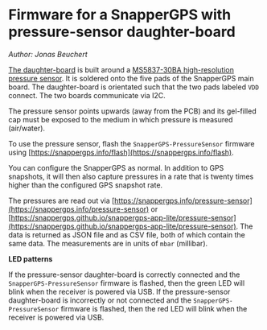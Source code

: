 # Firmware for a SnapperGPS with pressure-sensor daughter-board

*Author: Jonas Beuchert*

[The daughter-board](https://github.com/SnapperGPS/snappergps-pressure-sensor-daughterboard) is built around a [MS5837-30BA high-resolution pressure sensor](https://www.te.com/en/product-CAT-BLPS0017.html).
It is soldered onto the five pads of the SnapperGPS main board.
The daughter-board is orientated such that the two pads labeled `VDD` connect.
The two boards communicate via I2C.

The pressure sensor points upwards (away from the PCB) and its gel-filled cap must be exposed to the medium in which pressure is measured (air/water).

To use the pressure sensor, flash the `SnapperGPS-PressureSensor` firmware using [https://snappergps.info/flash](https://snappergps.info/flash).

You can configure the SnapperGPS as normal.
In addition to GPS snapshots, it will then also capture pressures in a rate that is twenty times higher than the configured GPS snapshot rate.

The pressures are read out via [https://snappergps.info/pressure-sensor](https://snappergps.info/pressure-sensor) or [https://snappergps.github.io/snappergps-app-lite/pressure-sensor](https://snappergps.github.io/snappergps-app-lite/pressure-sensor).
The data is returned as JSON file and as CSV file, both of which contain the same data.
The measurements are in units of `mbar` (millibar).

**LED patterns**

If the pressure-sensor daughter-board is correctly connected and the `SnapperGPS-PressureSensor` firmware is flashed, then the green LED will blink when the receiver is powered via USB.
If the pressure-sensor daughter-board is incorrectly or not connected and the `SnapperGPS-PressureSensor` firmware is flashed, then the red LED will blink when the receiver is powered via USB.
